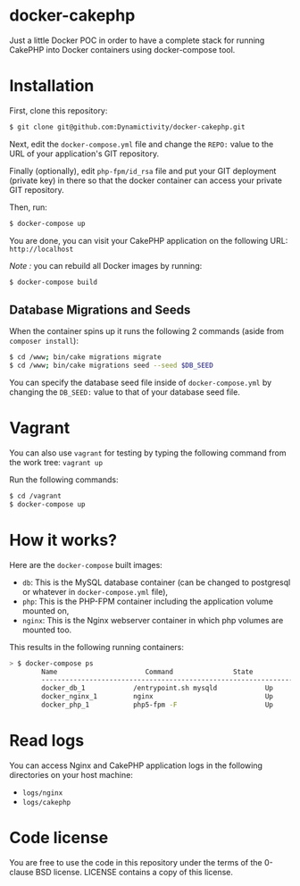 docker-cakephp
==============

Just a little Docker POC in order to have a complete stack for running CakePHP into Docker containers using docker-compose tool.

# Installation

First, clone this repository:

```bash
$ git clone git@github.com:Dynamictivity/docker-cakephp.git
```

Next, edit the `docker-compose.yml` file and change the `REPO:` value to the URL of your application's GIT repository.

Finally (optionally), edit `php-fpm/id_rsa` file and put your GIT deployment (private key) in there so that the docker container can access your private GIT repository.

Then, run:

```bash
$ docker-compose up
```

You are done, you can visit your CakePHP application on the following URL: `http://localhost`

_Note :_ you can rebuild all Docker images by running:

```bash
$ docker-compose build
```

## Database Migrations and Seeds

When the container spins up it runs the following 2 commands (aside from `composer install`):

```bash
$ cd /www; bin/cake migrations migrate
$ cd /www; bin/cake migrations seed --seed $DB_SEED
```

You can specify the database seed file inside of `docker-compose.yml` by changing the `DB_SEED:` value to that of your database seed file.

# Vagrant
You can also use `vagrant` for testing by typing the following command from the work tree: `vagrant up`

Run the following commands:

```bash
$ cd /vagrant
$ docker-compose up
```

# How it works?

Here are the `docker-compose` built images:

* `db`: This is the MySQL database container (can be changed to postgresql or whatever in `docker-compose.yml` file),
* `php`: This is the PHP-FPM container including the application volume mounted on,
* `nginx`: This is the Nginx webserver container in which php volumes are mounted too.

This results in the following running containers:

```bash
> $ docker-compose ps
        Name                      Command               State              Ports
        -------------------------------------------------------------------------------------------
        docker_db_1            /entrypoint.sh mysqld            Up      0.0.0.0:3306->3306/tcp
        docker_nginx_1         nginx                            Up      443/tcp, 0.0.0.0:80->80/tcp
        docker_php_1           php5-fpm -F                      Up      9000/tcp
```

# Read logs

You can access Nginx and CakePHP application logs in the following directories on your host machine:

* `logs/nginx`
* `logs/cakephp`

# Code license

You are free to use the code in this repository under the terms of the 0-clause BSD license. LICENSE contains a copy of this license.

